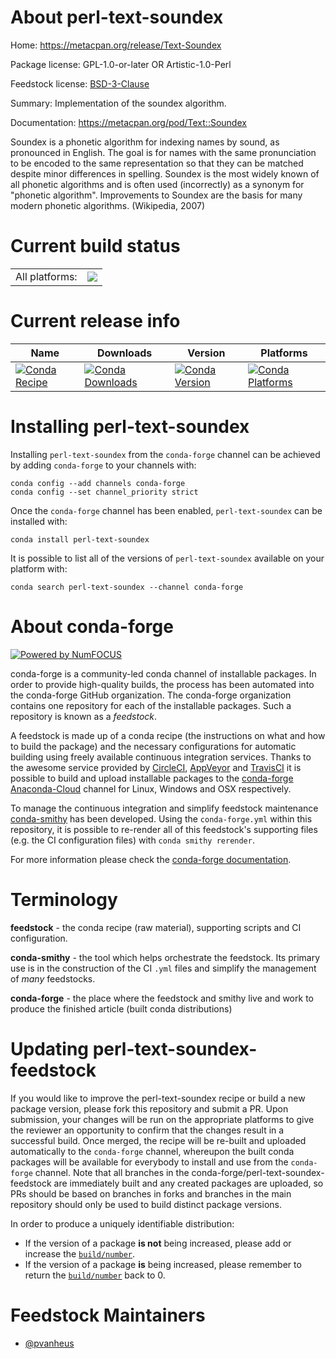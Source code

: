 About perl-text-soundex
=======================

Home: https://metacpan.org/release/Text-Soundex

Package license: GPL-1.0-or-later OR Artistic-1.0-Perl

Feedstock license: [BSD-3-Clause](https://github.com/conda-forge/perl-text-soundex-feedstock/blob/master/LICENSE.txt)

Summary: Implementation of the soundex algorithm.

Documentation: https://metacpan.org/pod/Text::Soundex

Soundex is a phonetic algorithm for indexing names by sound, as pronounced in English.
The goal is for names with the same pronunciation to be encoded to the same representation
so that they can be matched despite minor differences in spelling. Soundex is the most
widely known of all phonetic algorithms and is often used (incorrectly) as a synonym for
"phonetic algorithm". Improvements to Soundex are the basis for many modern phonetic
algorithms. (Wikipedia, 2007)


Current build status
====================


<table><tr><td>All platforms:</td>
    <td>
      <a href="https://dev.azure.com/conda-forge/feedstock-builds/_build/latest?definitionId=769&branchName=master">
        <img src="https://dev.azure.com/conda-forge/feedstock-builds/_apis/build/status/perl-text-soundex-feedstock?branchName=master">
      </a>
    </td>
  </tr>
</table>

Current release info
====================

| Name | Downloads | Version | Platforms |
| --- | --- | --- | --- |
| [![Conda Recipe](https://img.shields.io/badge/recipe-perl--text--soundex-green.svg)](https://anaconda.org/conda-forge/perl-text-soundex) | [![Conda Downloads](https://img.shields.io/conda/dn/conda-forge/perl-text-soundex.svg)](https://anaconda.org/conda-forge/perl-text-soundex) | [![Conda Version](https://img.shields.io/conda/vn/conda-forge/perl-text-soundex.svg)](https://anaconda.org/conda-forge/perl-text-soundex) | [![Conda Platforms](https://img.shields.io/conda/pn/conda-forge/perl-text-soundex.svg)](https://anaconda.org/conda-forge/perl-text-soundex) |

Installing perl-text-soundex
============================

Installing `perl-text-soundex` from the `conda-forge` channel can be achieved by adding `conda-forge` to your channels with:

```
conda config --add channels conda-forge
conda config --set channel_priority strict
```

Once the `conda-forge` channel has been enabled, `perl-text-soundex` can be installed with:

```
conda install perl-text-soundex
```

It is possible to list all of the versions of `perl-text-soundex` available on your platform with:

```
conda search perl-text-soundex --channel conda-forge
```


About conda-forge
=================

[![Powered by NumFOCUS](https://img.shields.io/badge/powered%20by-NumFOCUS-orange.svg?style=flat&colorA=E1523D&colorB=007D8A)](http://numfocus.org)

conda-forge is a community-led conda channel of installable packages.
In order to provide high-quality builds, the process has been automated into the
conda-forge GitHub organization. The conda-forge organization contains one repository
for each of the installable packages. Such a repository is known as a *feedstock*.

A feedstock is made up of a conda recipe (the instructions on what and how to build
the package) and the necessary configurations for automatic building using freely
available continuous integration services. Thanks to the awesome service provided by
[CircleCI](https://circleci.com/), [AppVeyor](https://www.appveyor.com/)
and [TravisCI](https://travis-ci.com/) it is possible to build and upload installable
packages to the [conda-forge](https://anaconda.org/conda-forge)
[Anaconda-Cloud](https://anaconda.org/) channel for Linux, Windows and OSX respectively.

To manage the continuous integration and simplify feedstock maintenance
[conda-smithy](https://github.com/conda-forge/conda-smithy) has been developed.
Using the ``conda-forge.yml`` within this repository, it is possible to re-render all of
this feedstock's supporting files (e.g. the CI configuration files) with ``conda smithy rerender``.

For more information please check the [conda-forge documentation](https://conda-forge.org/docs/).

Terminology
===========

**feedstock** - the conda recipe (raw material), supporting scripts and CI configuration.

**conda-smithy** - the tool which helps orchestrate the feedstock.
                   Its primary use is in the construction of the CI ``.yml`` files
                   and simplify the management of *many* feedstocks.

**conda-forge** - the place where the feedstock and smithy live and work to
                  produce the finished article (built conda distributions)


Updating perl-text-soundex-feedstock
====================================

If you would like to improve the perl-text-soundex recipe or build a new
package version, please fork this repository and submit a PR. Upon submission,
your changes will be run on the appropriate platforms to give the reviewer an
opportunity to confirm that the changes result in a successful build. Once
merged, the recipe will be re-built and uploaded automatically to the
`conda-forge` channel, whereupon the built conda packages will be available for
everybody to install and use from the `conda-forge` channel.
Note that all branches in the conda-forge/perl-text-soundex-feedstock are
immediately built and any created packages are uploaded, so PRs should be based
on branches in forks and branches in the main repository should only be used to
build distinct package versions.

In order to produce a uniquely identifiable distribution:
 * If the version of a package **is not** being increased, please add or increase
   the [``build/number``](https://docs.conda.io/projects/conda-build/en/latest/resources/define-metadata.html#build-number-and-string).
 * If the version of a package **is** being increased, please remember to return
   the [``build/number``](https://docs.conda.io/projects/conda-build/en/latest/resources/define-metadata.html#build-number-and-string)
   back to 0.

Feedstock Maintainers
=====================

* [@pvanheus](https://github.com/pvanheus/)

